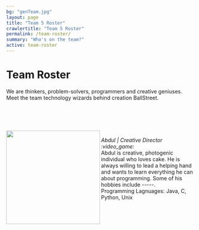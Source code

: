 ```yaml
---
bg: "genTeam.jpg"
layout: page
title: "Team 5 Roster"
crawlertitle: "Team 5 Roster"
permalink: /team-roster/
summary: "Who's on the team?"
active: team-roster
---
```

# Team Roster
We are thinkers, problem-solvers, programmers and creative geniuses. <br>Meet the team technology wizards behind creation BallStreet.

<br><br><br>

<!--
[![Abdul]({{ site.images }}/profile.png){: width= "250px"}]({{ site.images }}/profile.png)
-->
 

<img src= "/CS2212-Team5/assets/images/profile.png" width = "250px"  align = "left"/>
<br><i>Abdul | Creative Director :video_game:</i><br>
Abdul is creative, photogenic individual who loves cake. He is always willing to lead a helping hand and wants to learn everything he can about programming. Some of his hobbies include -----.<br>
Programming Lagnuages: Java, C, Python, Unix<br>

